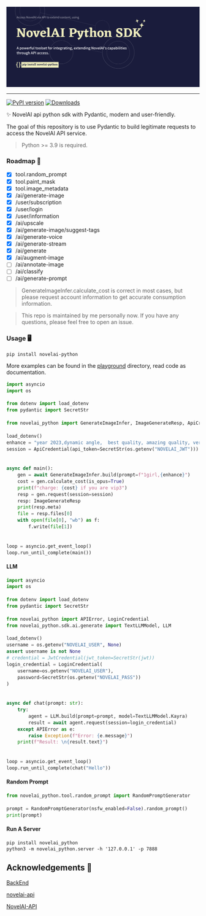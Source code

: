 ![banner](https://github.com/LlmKira/novelai-python/blob/dev/playground/banner-raw.png?raw=true)

---

[![PyPI version](https://badge.fury.io/py/novelai-python.svg)](https://badge.fury.io/py/novelai-python)
[![Downloads](https://pepy.tech/badge/novelai_python)](https://pepy.tech/project/novelai_python)

✨ NovelAI api python sdk with Pydantic, modern and user-friendly.

The goal of this repository is to use Pydantic to build legitimate requests to access the NovelAI API service.

> Python >= 3.9 is required.

### Roadmap 🚧

- [x] tool.random_prompt
- [x] tool.paint_mask
- [x] tool.image_metadata
- [x] /ai/generate-image
- [x] /user/subscription
- [x] /user/login
- [x] /user/information
- [x] /ai/upscale
- [x] /ai/generate-image/suggest-tags
- [x] /ai/generate-voice
- [x] /ai/generate-stream
- [x] /ai/generate
- [x] /ai/augment-image
- [ ] /ai/annotate-image
- [ ] /ai/classify
- [ ] /ai/generate-prompt

> GenerateImageInfer.calculate_cost is correct in most cases, but please request account information to get accurate
> consumption information.

> This repo is maintained by me personally now. If you have any questions, please feel free to open an issue.

### Usage 🖥️

```shell
pip install novelai-python
```

More examples can be found in the [playground](https://github.com/LlmKira/novelai-python/tree/main/playground)
directory, read code as documentation.

```python
import asyncio
import os

from dotenv import load_dotenv
from pydantic import SecretStr

from novelai_python import GenerateImageInfer, ImageGenerateResp, ApiCredential

load_dotenv()
enhance = "year 2023,dynamic angle,  best quality, amazing quality, very aesthetic, absurdres"
session = ApiCredential(api_token=SecretStr(os.getenv("NOVELAI_JWT")))  # pst-***


async def main():
    gen = await GenerateImageInfer.build(prompt=f"1girl,{enhance}")
    cost = gen.calculate_cost(is_opus=True)
    print(f"charge: {cost} if you are vip3")
    resp = gen.request(session=session)
    resp: ImageGenerateResp
    print(resp.meta)
    file = resp.files[0]
    with open(file[0], "wb") as f:
        f.write(file[1])


loop = asyncio.get_event_loop()
loop.run_until_complete(main())

```

#### LLM

```python
import asyncio
import os

from dotenv import load_dotenv
from pydantic import SecretStr

from novelai_python import APIError, LoginCredential
from novelai_python.sdk.ai.generate import TextLLMModel, LLM

load_dotenv()
username = os.getenv("NOVELAI_USER", None)
assert username is not None
# credential = JwtCredential(jwt_token=SecretStr(jwt))
login_credential = LoginCredential(
    username=os.getenv("NOVELAI_USER"),
    password=SecretStr(os.getenv("NOVELAI_PASS"))
)


async def chat(prompt: str):
    try:
        agent = LLM.build(prompt=prompt, model=TextLLMModel.Kayra)
        result = await agent.request(session=login_credential)
    except APIError as e:
        raise Exception(f"Error: {e.message}")
    print(f"Result: \n{result.text}")


loop = asyncio.get_event_loop()
loop.run_until_complete(chat("Hello"))
```

#### Random Prompt

```python
from novelai_python.tool.random_prompt import RandomPromptGenerator

prompt = RandomPromptGenerator(nsfw_enabled=False).random_prompt()
print(prompt)
```

#### Run A Server

```shell
pip install novelai_python
python3 -m novelai_python.server -h '127.0.0.1' -p 7888
```

## Acknowledgements 🙏

[BackEnd](https://api.novelai.net/docs)

[novelai-api](https://github.com/Aedial/novelai-api)

[NovelAI-API](https://github.com/HanaokaYuzu/NovelAI-API)


